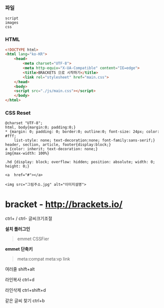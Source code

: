 ### 파일

```
script
images
css
```

### HTML

```html
<!DOCTYPE html>
<html lang="ko-KR">
    <head>
        <meta charset="UTF-8">
        <meta http-equiv="X-UA-Compatible" content="IE=edge">
        <title>BRACKETS 으로 시작하기</title>
        <link rel="stylesheet" href="main.css">
    </head>
    <body>
    <script src="./js/main.css"></script>
    </body>
</html>

```

### CSS Reset

```
@charset "UTF-8";
html, body{margin:0; padding:0;}
* {margin: 0; padding: 0; border:0; outline:0; font-size: 24px; color: #fff;
	list-style: none; text-decoration:none; font-family:sans-serif;}
header, section, article, footer{display:block;}
a {color: inherit; text-decoration: none;}
img{max-width: 100%}

.hd {display: block; overflow: hidden; position: absolute; width: 0; height: 0;}
```

```
<a  href="#"></a>
```

```
<img src="그림주소.jpg" alt="이미지설명">
```



# bracket - http://brackets.io/ 

ctrl+ / ctrl- 글씨크기조절

**설치 플러그인**

> emmet
> CSSFier

**emmet 단축키**

> meta:compat
> meta:vp
> link



여러줄 shift+alt

라인복사 ctrl+d

라인삭제 ctrl+shift+d

같은 글씨 찾기 ctrl+b

